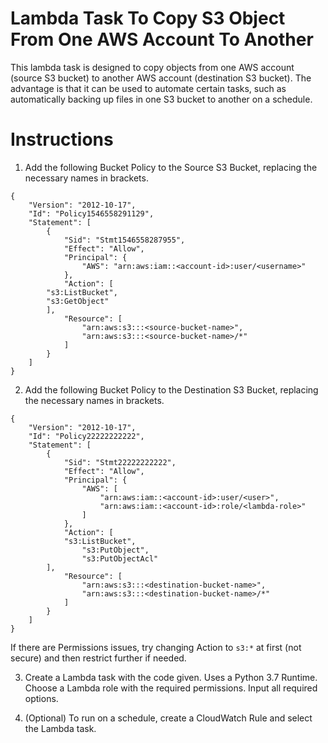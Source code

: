 # Lambda Task To Copy S3 Object From One AWS Account To Another

This lambda task is designed to copy objects from one AWS account (source S3 bucket) to another 
AWS account (destination S3 bucket). The advantage is that it can be used to automate certain tasks, such 
as automatically backing up files in one S3 bucket to another on a schedule.

# Instructions

1. Add the following Bucket Policy to the Source S3 Bucket, replacing the necessary
names in brackets.

```
{
    "Version": "2012-10-17",
    "Id": "Policy1546558291129",
    "Statement": [
        {
            "Sid": "Stmt1546558287955",
            "Effect": "Allow",
            "Principal": {
                "AWS": "arn:aws:iam::<account-id>:user/<username>"
            },
            "Action": [
		"s3:ListBucket",
		"s3:GetObject"
	    ],
            "Resource": [
                "arn:aws:s3:::<source-bucket-name>",
                "arn:aws:s3:::<source-bucket-name>/*"
            ]
        }
    ]
}
```

2. Add the following Bucket Policy to the Destination S3 Bucket, replacing the necessary
names in brackets.

```
{
    "Version": "2012-10-17",
    "Id": "Policy22222222222",
    "Statement": [
        {
            "Sid": "Stmt22222222222",
            "Effect": "Allow",
            "Principal": {
                "AWS": [
                    "arn:aws:iam::<account-id>:user/<user>",
                    "arn:aws:iam::<account-id>:role/<lambda-role>"
                ]
            },
            "Action": [
	        "s3:ListBucket",
                "s3:PutObject",
                "s3:PutObjectAcl"
	    ],
            "Resource": [
                "arn:aws:s3:::<destination-bucket-name>",
                "arn:aws:s3:::<destination-bucket-name>/*"
            ]
        }
    ]
}
```

If there are Permissions issues, try changing Action to `s3:*` at first (not secure) and then restrict further if needed.

3. Create a Lambda task with the code given. Uses a Python 3.7 Runtime. Choose a Lambda role with the required permissions.
Input all required options. 

4. (Optional) To run on a schedule, create a CloudWatch Rule and select the Lambda task.
